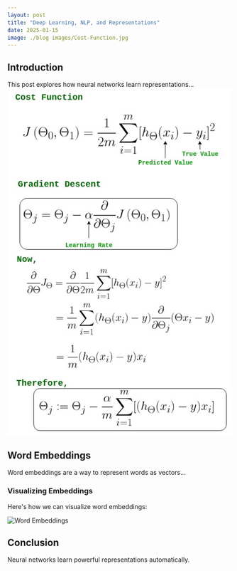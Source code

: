 ```yaml
---
layout: post
title: "Deep Learning, NLP, and Representations"
date: 2025-01-15
image: ./blog images/Cost-Function.jpg
---
```


## Introduction

This post explores how neural networks learn representations...
![Alt text](Cost-Function.jpg)

## Word Embeddings

Word embeddings are a way to represent words as vectors...

### Visualizing Embeddings

Here's how we can visualize word embeddings:

![Word Embeddings](image.png)

## Conclusion

Neural networks learn powerful representations automatically.
